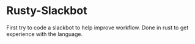 # Rusty-Slackbot
First try to code a slackbot to help improve workflow. Done in rust to get experience with the language.


